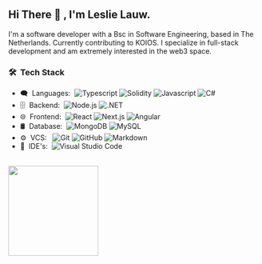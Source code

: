 <h2> Hi There 👋 , I'm Leslie Lauw.</h2>

I'm a software developer with a Bsc in Software Engineering, based in The Netherlands. Currently contributing to KOIOS. I specialize in full-stack development and am extremely interested in the web3 space. 

<h3> 🛠 &nbsp;Tech Stack</h3>

- 🗨 &nbsp;Languages:&nbsp;
  ![Typescript](https://img.shields.io/badge/-Typescript-0A1A2F?style=flat&logo=typescript)
  ![Solidity](https://img.shields.io/badge/-Solidity-0A1A2F?style=flat&logo=solidity)
  ![Javascript](https://img.shields.io/badge/-Javascript-0A1A2F?style=flat&logo=javascript)
  ![C#](https://img.shields.io/badge/-CSharp-0A1A2F?style=flat&logo=csharp)
- 🗄 &nbsp;Backend:&nbsp;
  ![Node.js](https://img.shields.io/badge/-Node.js-0A1A2F?style=flat&logo=node.js)
  ![.NET](https://img.shields.io/badge/-.NET-0A1A2F?style=flat&logo=dotnet)
- 🌐 &nbsp;Frontend:&nbsp;
  ![React](https://img.shields.io/badge/-React-0A1A2F?style=flat&logo=react)
  ![Next.js](https://img.shields.io/badge/-Next.js-0A1A2F?style=flat&logo=next.js)
  ![Angular](https://img.shields.io/badge/-Angular-0A1A2F?style=flat&logo=angular)
- 🛢 &nbsp;Database:&nbsp;
  ![MongoDB](https://img.shields.io/badge/-MongoDB-0A1A2F?style=flat&logo=mongodb)
  ![MySQL](https://img.shields.io/badge/-MySQL-0A1A2F?style=flat&logo=mysql&logoColor=00d8fd)
- ⚙️ &nbsp;VCS: &nbsp;
  ![Git](https://img.shields.io/badge/-Git-0A1A2F?style=flat&logo=git)
  ![GitHub](https://img.shields.io/badge/-GitHub-0A1A2F?style=flat&logo=github)
  ![Markdown](https://img.shields.io/badge/-Markdown-0A1A2F?style=flat&logo=markdown)
- 🔧 &nbsp;IDE's:&nbsp;
  ![Visual Studio Code](https://img.shields.io/badge/-Visual%20Studio%20Code-0A1A2F?style=flat&logo=visual-studio-code&logoColor=007ACC)

<br/>

<a href="https://github.com/lalauw">
    <img align="left" height="180em" src="https://github-readme-stats.vercel.app/api?username=lalauw&theme=radical&show_icons=true" />
</a>
